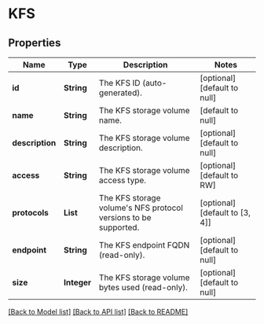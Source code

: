# KFS
## Properties

| Name | Type | Description | Notes |
|------------ | ------------- | ------------- | -------------|
| **id** | **String** | The KFS ID (auto-generated). | [optional] [default to null] |
| **name** | **String** | The KFS storage volume name. | [default to null] |
| **description** | **String** | The KFS storage volume description. | [optional] [default to null] |
| **access** | **String** | The KFS storage volume access type. | [optional] [default to RW] |
| **protocols** | **List** | The KFS storage volume&#39;s NFS protocol versions to be supported. | [optional] [default to [3, 4]] |
| **endpoint** | **String** | The KFS endpoint FQDN (read-only). | [optional] [default to null] |
| **size** | **Integer** | The KFS storage volume bytes used (read-only). | [optional] [default to null] |

[[Back to Model list]](../README.md#documentation-for-models) [[Back to API list]](../README.md#documentation-for-api-endpoints) [[Back to README]](../README.md)

